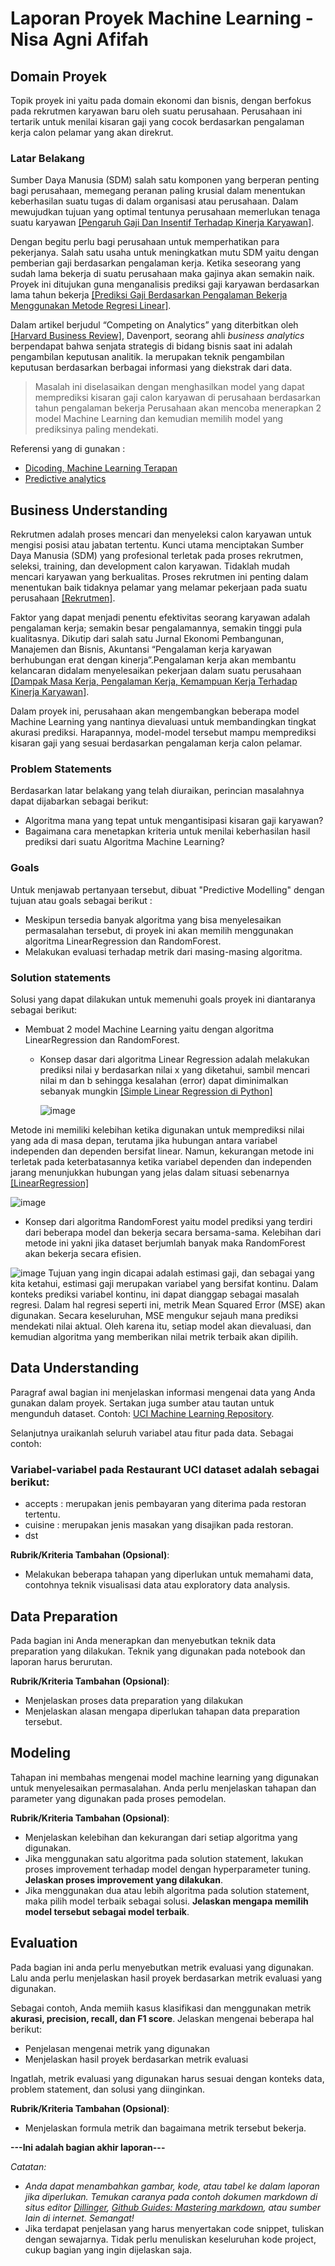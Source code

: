 # Laporan Proyek Machine Learning - Nisa Agni Afifah

## Domain Proyek

Topik proyek ini yaitu pada domain ekonomi dan bisnis, dengan berfokus pada rekrutmen karyawan baru oleh suatu perusahaan. Perusahaan ini tertarik untuk menilai kisaran gaji yang cocok berdasarkan pengalaman kerja calon pelamar yang akan direkrut.

### Latar Belakang
Sumber Daya Manusia (SDM) salah satu komponen yang berperan penting bagi
perusahaan, memegang peranan paling krusial dalam menentukan keberhasilan suatu tugas di dalam organisasi atau perusahaan. Dalam
mewujudkan tujuan yang optimal tentunya perusahaan
memerlukan tenaga suatu karyawan [[Pengaruh Gaji Dan Insentif Terhadap Kinerja Karyawan]](https://jurnal.stiekma.ac.id/index.php/JAMIN/article/view/53).

Dengan begitu perlu bagi perusahaan untuk memperhatikan para pekerjanya. Salah satu usaha untuk meningkatkan mutu SDM yaitu dengan pemberian gaji berdasarkan pengalaman kerja. Ketika seseorang yang sudah lama bekerja di suatu perusahaan maka gajinya akan semakin naik. Proyek ini ditujukan guna
menganalisis prediksi gaji karyawan berdasarkan lama tahun bekerja [[Prediksi Gaji Berdasarkan Pengalaman Bekerja Menggunakan Metode Regresi Linear]](https://doi.org/10.20895/dinda.v2i2.548).

Dalam artikel berjudul “Competing on Analytics” yang diterbitkan oleh [[Harvard Business Review]](https://hbr.org/2006/01/competing-on-analytics), Davenport, seorang ahli *business analytics* berpendapat bahwa senjata strategis di bidang bisnis saat ini adalah pengambilan keputusan analitik. Ia merupakan teknik pengambilan keputusan berdasarkan berbagai informasi yang diekstrak dari data.

> Masalah ini diselasaikan dengan menghasilkan model yang dapat memprediksi kisaran gaji calon karyawan di perusahaan berdasarkan tahun pengalaman bekerja
Perusahaan akan mencoba menerapkan 2 model Machine Learning dan kemudian memilih model yang prediksinya paling mendekati. 

Referensi yang di gunakan :
- [Dicoding, Machine Learning Terapan ](https://www.dicoding.com/academies/319/corridor)
- [Predictive analytics](https://www.ibm.com/analytics/predictive-analytics)


## Business Understanding
Rekrutmen adalah proses mencari dan menyeleksi calon karyawan untuk mengisi posisi atau jabatan tertentu. Kunci utama menciptakan Sumber Daya Manusia (SDM) yang profesional terletak pada proses rekrutmen, seleksi, training, dan development calon karyawan. Tidaklah mudah mencari karyawan yang berkualitas. Proses rekrutmen ini penting dalam menentukan baik tidaknya pelamar yang melamar pekerjaan pada suatu perusahaan [[Rekrutmen]](https://majoo.id/solusi/detail/rekrutmen-adalah#:~:text=Rekrutmen%20adalah%20proses%20mencari%20dan,mudah%20mencari%20karyawan%20yang%20berkualitas).

Faktor yang dapat menjadi penentu efektivitas seorang karyawan adalah pengalaman kerja; semakin besar pengalamannya, semakin tinggi pula kualitasnya. Dikutip dari salah satu Jurnal Ekonomi Pembangunan, Manajemen dan Bisnis, Akuntansi “Pengalaman kerja karyawan berhubungan erat dengan kinerja”.Pengalaman kerja akan membantu kelancaran didalam menyelesaikan pekerjaan dalam suatu perusahaan [[Dampak Masa Kerja, Pengalaman Kerja, Kemampuan Kerja Terhadap Kinerja Karyawan]](https://e-journal.upr.ac.id/index.php/jemba/article/download/2986/2501).

Dalam proyek ini, perusahaan akan mengembangkan beberapa model Machine Learning yang nantinya dievaluasi untuk membandingkan tingkat akurasi prediksi. Harapannya, model-model tersebut mampu memprediksi kisaran gaji yang sesuai berdasarkan pengalaman kerja calon pelamar.

### Problem Statements
Berdasarkan latar belakang yang telah diuraikan, perincian masalahnya dapat dijabarkan sebagai berikut:
- Algoritma mana yang tepat untuk mengantisipasi kisaran gaji karyawan?
- Bagaimana cara menetapkan kriteria untuk menilai keberhasilan hasil prediksi dari suatu Algoritma Machine Learning?

### Goals
Untuk menjawab pertanyaan tersebut, dibuat "Predictive Modelling" dengan tujuan atau goals sebagai berikut :
- Meskipun tersedia banyak algoritma yang bisa menyelesaikan permasalahan tersebut, di proyek ini akan memilih menggunakan algoritma LinearRegression dan RandomForest.
- Melakukan evaluasi terhadap metrik dari masing-masing algoritma.

### Solution statements
Solusi yang dapat dilakukan untuk memenuhi goals proyek ini diantaranya sebagai berikut:
- Membuat 2 model Machine Learning yaitu dengan algoritma LinearRegression dan RandomForest.
   * Konsep dasar dari algoritma Linear Regression adalah melakukan prediksi nilai y berdasarkan nilai x yang diketahui, sambil mencari nilai m dan b sehingga kesalahan (error) dapat diminimalkan sebanyak mungkin [[Simple Linear Regression di Python]](https://medium.com/@adiptamartulandi/belajar-machine-learning-simple-linear-regression-di-python-e82972695eaf)

     ![image](https://github.com/IchaAgni/Dicoding-IdCamp-MLT/blob/main/image/rumus.png)
     
Metode ini memiliki kelebihan ketika digunakan untuk memprediksi nilai yang ada di masa depan, terutama jika hubungan antara variabel independen dan dependen bersifat linear. Namun, kekurangan metode ini terletak pada keterbatasannya ketika variabel dependen dan independen jarang menunjukkan hubungan yang jelas dalam situasi sebenarnya [[LinearRegression]](https://caraguna.com/apa-itu-linear-regression-dalam-machine-learning/)

 ![image](https://github.com/IchaAgni/Dicoding-IdCamp-MLT/blob/main/image/LinearRegression.png)
   * Konsep dari algoritma RandomForest yaitu model prediksi yang terdiri dari beberapa model dan bekerja secara bersama-sama. Kelebihan dari metode ini yakni jika dataset berjumlah banyak maka RandomForest akan bekerja secara efisien.

![image](https://github.com/IchaAgni/Dicoding-IdCamp-MLT/blob/main/image/tree.png)
Tujuan yang ingin dicapai adalah estimasi gaji, dan sebagai yang kita ketahui, estimasi gaji merupakan variabel yang bersifat kontinu. Dalam konteks prediksi variabel kontinu, ini dapat dianggap sebagai masalah regresi. Dalam hal regresi seperti ini, metrik Mean Squared Error (MSE) akan digunakan. Secara keseluruhan, MSE mengukur sejauh mana prediksi mendekati nilai aktual. Oleh karena itu, setiap model akan dievaluasi, dan kemudian algoritma yang memberikan nilai metrik terbaik akan dipilih.
 
## Data Understanding
Paragraf awal bagian ini menjelaskan informasi mengenai data yang Anda gunakan dalam proyek. Sertakan juga sumber atau tautan untuk mengunduh dataset. Contoh: [UCI Machine Learning Repository](https://archive.ics.uci.edu/ml/datasets/Restaurant+%26+consumer+data).

Selanjutnya uraikanlah seluruh variabel atau fitur pada data. Sebagai contoh:  

### Variabel-variabel pada Restaurant UCI dataset adalah sebagai berikut:
- accepts : merupakan jenis pembayaran yang diterima pada restoran tertentu.
- cuisine : merupakan jenis masakan yang disajikan pada restoran.
- dst

**Rubrik/Kriteria Tambahan (Opsional)**:
- Melakukan beberapa tahapan yang diperlukan untuk memahami data, contohnya teknik visualisasi data atau exploratory data analysis.

## Data Preparation
Pada bagian ini Anda menerapkan dan menyebutkan teknik data preparation yang dilakukan. Teknik yang digunakan pada notebook dan laporan harus berurutan.

**Rubrik/Kriteria Tambahan (Opsional)**: 
- Menjelaskan proses data preparation yang dilakukan
- Menjelaskan alasan mengapa diperlukan tahapan data preparation tersebut.

## Modeling
Tahapan ini membahas mengenai model machine learning yang digunakan untuk menyelesaikan permasalahan. Anda perlu menjelaskan tahapan dan parameter yang digunakan pada proses pemodelan.

**Rubrik/Kriteria Tambahan (Opsional)**: 
- Menjelaskan kelebihan dan kekurangan dari setiap algoritma yang digunakan.
- Jika menggunakan satu algoritma pada solution statement, lakukan proses improvement terhadap model dengan hyperparameter tuning. **Jelaskan proses improvement yang dilakukan**.
- Jika menggunakan dua atau lebih algoritma pada solution statement, maka pilih model terbaik sebagai solusi. **Jelaskan mengapa memilih model tersebut sebagai model terbaik**.

## Evaluation
Pada bagian ini anda perlu menyebutkan metrik evaluasi yang digunakan. Lalu anda perlu menjelaskan hasil proyek berdasarkan metrik evaluasi yang digunakan.

Sebagai contoh, Anda memiih kasus klasifikasi dan menggunakan metrik **akurasi, precision, recall, dan F1 score**. Jelaskan mengenai beberapa hal berikut:
- Penjelasan mengenai metrik yang digunakan
- Menjelaskan hasil proyek berdasarkan metrik evaluasi

Ingatlah, metrik evaluasi yang digunakan harus sesuai dengan konteks data, problem statement, dan solusi yang diinginkan.

**Rubrik/Kriteria Tambahan (Opsional)**: 
- Menjelaskan formula metrik dan bagaimana metrik tersebut bekerja.

**---Ini adalah bagian akhir laporan---**

_Catatan:_
- _Anda dapat menambahkan gambar, kode, atau tabel ke dalam laporan jika diperlukan. Temukan caranya pada contoh dokumen markdown di situs editor [Dillinger](https://dillinger.io/), [Github Guides: Mastering markdown](https://guides.github.com/features/mastering-markdown/), atau sumber lain di internet. Semangat!_
- Jika terdapat penjelasan yang harus menyertakan code snippet, tuliskan dengan sewajarnya. Tidak perlu menuliskan keseluruhan kode project, cukup bagian yang ingin dijelaskan saja.

